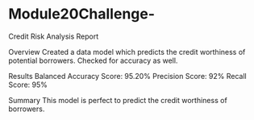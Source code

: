 # Module20Challenge-

Credit Risk Analysis Report

Overview
Created a data model which predicts the credit worthiness of potential borrowers. Checked for accuracy as well. 

Results
Balanced Accuracy Score: 95.20% 
Precision Score: 92% 
Recall Score: 95%

Summary
This model is perfect to predict the credit worthiness of borrowers.
